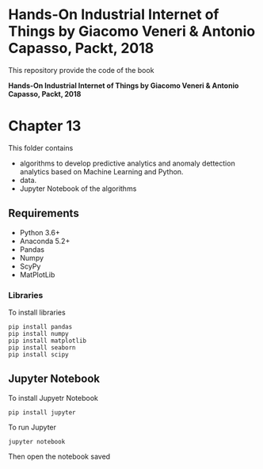 # Hands-On Industrial Internet of Things by Giacomo Veneri & Antonio Capasso, Packt, 2018
This repository provide the code of the book

**Hands-On Industrial Internet of Things by Giacomo Veneri & Antonio Capasso, Packt, 2018**

# Chapter 13

This folder contains 

* algorithms to develop predictive analytics and anomaly dettection analytics based on Machine Learning and Python.
* data.
* Jupyter Notebook of the algorithms

## Requirements

* Python 3.6+
* Anaconda 5.2+
* Pandas 
* Numpy
* ScyPy
* MatPlotLib

### Libraries

To install libraries
```
pip install pandas
pip install numpy
pip install matplotlib
pip install seaborn
pip install scipy
```




## Jupyter Notebook
To install Jupyetr Notebook

```
pip install jupyter
```

To run Jupyter

```
jupyter notebook
```

Then open the notebook saved
